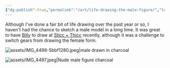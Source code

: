 ```yaml
---
{"dg-publish":true,"permalink":"/art/life-drawing-the-male-figure/","tags":["art","not-writing","life-drawing"],"noteIcon":"","created":"2025-04-30"}
---
```


Although I've done a fair bit of life drawing over the past year or so, I haven't had the chance to sketch a male model in a long time. It was great to have [Billy](https://www.instagram.com/brawlinbillyb/) to draw at [Sticc + Thicc](https://www.instagram.com/sticcandthiccsocialclub/) recently, although it was a challenge to switch gears from drawing the female form. 

![assets/IMG_4498-5bbf1280.jpeg|male drawn in charcoal](/img/user/assets/IMG_4498-5bbf1280.jpeg)


![assets/IMG_4497.jpeg|Nude male figure charcoal](/img/user/assets/IMG_4497.jpeg)